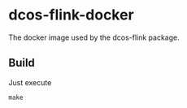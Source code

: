 # dcos-flink-docker
The docker image used by the dcos-flink package.

## Build

Just execute

```
make
```
